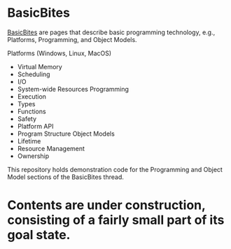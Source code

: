 # BasicBites
<a href="https://jimfawcett.github.io/Resources/BasicBites/BasicBites_Intro.html">BasicBites</a> are pages that describe basic programming technology, 
e.g., Platforms, Programming, and Object Models. 

Platforms (Windows, Linux, MacOS)
  - Virtual Memory
  - Scheduling
  - I/O
  - System-wide Resources
Programming
  - Execution
  - Types
  - Functions
  - Safety
  - Platform API
  - Program Structure
Object Models
  - Lifetime
  - Resource Management
  - Ownership

This repository holds demonstration code for the Programming and Object Model sections of the BasicBites thread.

# Contents are under construction, consisting of a fairly small part of its goal state.
